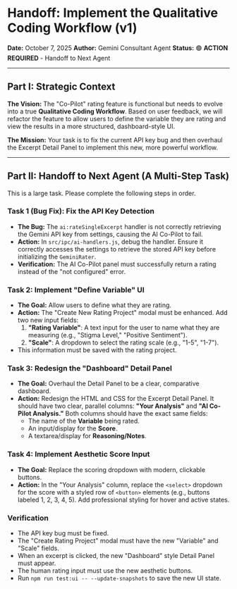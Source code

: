# Handoff: Implement the Qualitative Coding Workflow (v1)

**Date:** October 7, 2025
**Author:** Gemini Consultant Agent
**Status:** 🟢 **ACTION REQUIRED** - Handoff to Next Agent

---

## Part I: Strategic Context

**The Vision:** The "Co-Pilot" rating feature is functional but needs to evolve into a true **Qualitative Coding Workflow**. Based on user feedback, we will refactor the feature to allow users to define the variable they are rating and view the results in a more structured, dashboard-style UI.

**The Mission:** Your task is to fix the current API key bug and then overhaul the Excerpt Detail Panel to implement this new, more powerful workflow.

---

## Part II: Handoff to Next Agent (A Multi-Step Task)

This is a large task. Please complete the following steps in order.

### Task 1 (Bug Fix): Fix the API Key Detection

-   **The Bug:** The `ai:rateSingleExcerpt` handler is not correctly retrieving the Gemini API key from settings, causing the AI Co-Pilot to fail.
-   **Action:** In `src/ipc/ai-handlers.js`, debug the handler. Ensure it correctly accesses the settings to retrieve the stored API key before initializing the `GeminiRater`. 
-   **Verification:** The AI Co-Pilot panel must successfully return a rating instead of the "not configured" error.

### Task 2: Implement "Define Variable" UI

-   **The Goal:** Allow users to define what they are rating.
-   **Action:** The "Create New Rating Project" modal must be enhanced. Add two new input fields:
    1.  **"Rating Variable"**: A text input for the user to name what they are measuring (e.g., "Stigma Level," "Positive Sentiment").
    2.  **"Scale"**: A dropdown to select the rating scale (e.g., "1-5", "1-7").
-   This information must be saved with the rating project.

### Task 3: Redesign the "Dashboard" Detail Panel

-   **The Goal:** Overhaul the Detail Panel to be a clear, comparative dashboard.
-   **Action:** Redesign the HTML and CSS for the Excerpt Detail Panel. It should have two clear, parallel columns: **"Your Analysis"** and **"AI Co-Pilot Analysis."** Both columns should have the exact same fields:
    -   The name of the **Variable** being rated.
    -   An input/display for the **Score**.
    -   A textarea/display for **Reasoning/Notes**.

### Task 4: Implement Aesthetic Score Input

-   **The Goal:** Replace the scoring dropdown with modern, clickable buttons.
-   **Action:** In the "Your Analysis" column, replace the `<select>` dropdown for the score with a styled row of `<button>` elements (e.g., buttons labeled 1, 2, 3, 4, 5). Add professional styling for hover and active states.

### Verification

-   The API key bug must be fixed.
-   The "Create Rating Project" modal must have the new "Variable" and "Scale" fields.
-   When an excerpt is clicked, the new "Dashboard" style Detail Panel must appear.
-   The human rating input must use the new aesthetic buttons.
-   Run `npm run test:ui -- --update-snapshots` to save the new UI state.

